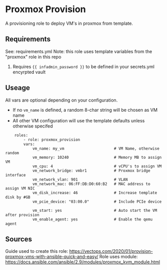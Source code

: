 # Proxmox Provision
A provisioning role to deploy VM's in proxmox from template.

## Requirements
See: requirements.yml
Note: this role uses template variables from the "proxmox" role in this repo

1. Requires ```{{ infadmin_password }}``` to be defined in your secrets.yml encyrpted vault

## Useage
All vars are optional depending on your configuration.
* If no ```vm_name``` is defined, a random 8-char string will be chosen as VM name
* All other VM configuration will use the template defaults unless otherwise specifed

```
    roles:
        - role: proxmox_provision
        vars:
            vm_name: my_vm                      # VM Name, otherwise random
            vm_memory: 10240                    # Memory MB to assign VM
            vm_cpu: 4                           # vCPU's to assign VM
            vm_network_bridge: vmbr1            # Proxmox bridge interface
            vm_network_vlan: 901                # VLAN
            vm_network_mac: 06:FF:DB:D0:60:B2   # MAC address to assign VM NIC
            vm_disk_increase: 46                # Increase template disk by #GB
            vm_pcie_device: "03:00.0"           # Include PCIe device

            vm_start: yes                       # Auto start the VM after provision
            vm_enable_agent: yes                # Enable the qemu agent
```

## Sources

Guide used to create this role: https://vectops.com/2020/01/provision-proxmox-vms-with-ansible-quick-and-easy/
Role uses module: https://docs.ansible.com/ansible/2.9/modules/proxmox_kvm_module.html
